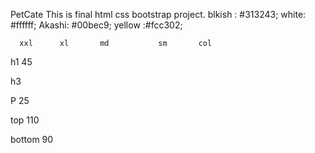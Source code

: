  PetCate
This is final html css bootstrap project.
blkish : #313243;
white: #ffffff;
Akashi: #00bec9;
yellow :#fcc302;


      xxl      xl       md           sm       col
h1             45

h3

P              25



top            110

bottom         90

